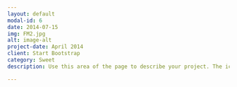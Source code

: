 ```yaml
---
layout: default
modal-id: 6
date: 2014-07-15
img: FM2.jpg
alt: image-alt
project-date: April 2014
client: Start Bootstrap
category: Sweet
description: Use this area of the page to describe your project. The icon above is part of a free icon set by <a href="https://sellfy.com/p/8Q9P/jV3VZ/">Flat Icons</a>. On their website, you can download their free set with 16 icons, or you can purchase the entire set with 146 icons for only $12!

---
```

